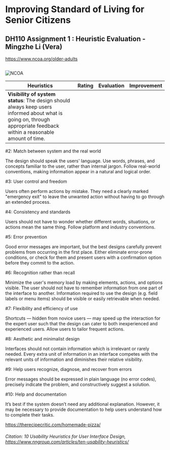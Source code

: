 # Improving Standard of Living for Senior Citizens
## DH110 Assignment 1 : Heuristic Evaluation - Mingzhe Li (Vera)






https://www.ncoa.org/older-adults


<img scr="./images/NCOA.png">

![NCOA](NCOA.png)


| Heuristics | Rating | Evaluation | Improvement |
| ---------- | ------ | ---------- | ----------- |
| **Visibility of system status**: The design should always keep users informed about what is going on, through appropriate feedback within a reasonable amount of time. | 




#2: Match between system and the real world

The design should speak the users' language. Use words, phrases, and concepts familiar to the user, rather than internal jargon. Follow real-world conventions, making information appear in a natural and logical order.

#3: User control and freedom

Users often perform actions by mistake. They need a clearly marked "emergency exit" to leave the unwanted action without having to go through an extended process.

#4: Consistency and standards

Users should not have to wonder whether different words, situations, or actions mean the same thing. Follow platform and industry conventions.

#5: Error prevention

Good error messages are important, but the best designs carefully prevent problems from occurring in the first place. Either eliminate error-prone conditions, or check for them and present users with a confirmation option before they commit to the action.

#6: Recognition rather than recall

Minimize the user's memory load by making elements, actions, and options visible. The user should not have to remember information from one part of the interface to another. Information required to use the design (e.g. field labels or menu items) should be visible or easily retrievable when needed.

#7: Flexibility and efficiency of use

Shortcuts — hidden from novice users — may speed up the interaction for the expert user such that the design can cater to both inexperienced and experienced users. Allow users to tailor frequent actions.

#8: Aesthetic and minimalist design

Interfaces should not contain information which is irrelevant or rarely needed. Every extra unit of information in an interface competes with the relevant units of information and diminishes their relative visibility.

#9: Help users recognize, diagnose, and recover from errors

Error messages should be expressed in plain language (no error codes), precisely indicate the problem, and constructively suggest a solution.


#10: Help and documentation

It’s best if the system doesn’t need any additional explanation. However, it may be necessary to provide documentation to help users understand how to complete their tasks.


https://therecipecritic.com/homemade-pizza/






###### Citation: 10 Usability Heuristics for User Interface Design, https://www.nngroup.com/articles/ten-usability-heuristics/ 
